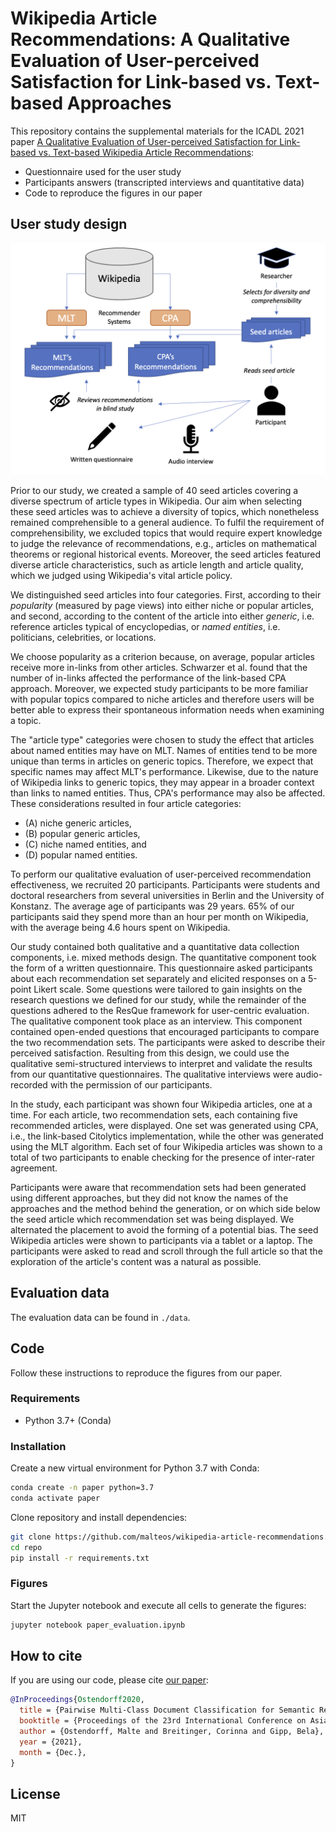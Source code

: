 # Wikipedia Article Recommendations: A Qualitative Evaluation of User-perceived Satisfaction for Link-based vs. Text-based Approaches

This repository contains the supplemental materials for the ICADL 2021 paper [A Qualitative Evaluation of User-perceived Satisfaction for Link-based vs. Text-based Wikipedia Article Recommendations](#arxiv):
- Questionnaire used for the user study
- Participants answers (transcripted interviews and quantitative data)
- Code to reproduce the figures in our paper

## User study design

![Wikipedia Relations](https://github.com/malteos/wikipedia-article-recommendations/raw/main/study-design.png)

Prior to our study, we created a sample of 40 seed articles covering a diverse spectrum of article types in Wikipedia.
Our aim when selecting these seed articles was to achieve a diversity of topics, which nonetheless remained comprehensible to a general audience.
To fulfil the requirement of comprehensibility, we excluded topics that would require expert knowledge to judge the relevance of recommendations, e.g., articles on mathematical theorems or regional historical events.
Moreover, the seed articles featured diverse article characteristics, such as article length and article quality, which we judged using Wikipedia's vital article policy.

We distinguished seed articles into four categories.
First, according to their *popularity* (measured by page views) into either niche or popular articles, and second, according to the content of the article into either *generic*, i.e. reference articles typical of encyclopedias, or *named entities*, i.e. politicians, celebrities, or locations.

We choose popularity as a criterion because, on average, popular articles receive more in-links from other articles.
Schwarzer et al. found that the number of in-links affected the performance of the link-based CPA approach.
Moreover, we expected study participants to be more familiar with popular topics compared to niche articles and therefore users will be better able to express their spontaneous information needs when examining a topic.

The "article type" categories were chosen to study the effect that articles about named entities may have on MLT.
Names of entities tend to be more unique than terms in articles on generic topics. Therefore, we expect that specific names may affect MLT's performance.
Likewise, due to the nature of Wikipedia links to generic topics, they may appear in a broader context than links to named entities.
Thus, CPA's performance may also be affected.
These considerations resulted in four article categories:

- (A) niche generic articles,
- (B) popular generic articles,
- (C) niche named entities, and
- (D) popular named entities.

To perform our qualitative evaluation of user-perceived recommendation effectiveness, we recruited 20 participants.
Participants were students and doctoral researchers from several universities in Berlin and the University of Konstanz.
The average age of participants was 29 years.
65% of our participants said they spend more than an hour per month on Wikipedia, with the average being 4.6 hours spent on Wikipedia.

Our study contained both qualitative and a quantitative data collection components, i.e. mixed methods design. The quantitative component took the form of a written questionnaire.
This questionnaire asked participants about each recommendation set separately and elicited responses on a 5-point Likert scale.
Some questions were tailored to gain insights on the research questions we defined for our study, while the remainder of the questions adhered to the ResQue framework for user-centric evaluation.
The qualitative component took place as an interview.
This component contained open-ended questions that encouraged participants to compare the two recommendation sets.
The participants were asked to describe their perceived satisfaction.
Resulting from this design, we could use the qualitative semi-structured interviews to interpret and validate the results from our quantitative questionnaires.
The qualitative interviews were audio-recorded with the permission of our participants.

In the study, each participant was shown four Wikipedia articles, one at a time.
For each article, two recommendation sets, each containing five recommended articles, were displayed.
One set was generated using CPA, i.e., the link-based Citolytics implementation, while the other was generated using the MLT algorithm.
Each set of four Wikipedia articles was shown to a total of two participants to enable checking for the presence of inter-rater agreement.

Participants were aware that recommendation sets had been generated using different approaches, but they did not know the names of the approaches and the method behind the generation, or on which side below the seed article which recommendation set was being displayed. We alternated the placement to avoid the forming of a potential bias.
The seed Wikipedia articles were shown to participants via a tablet or a laptop.
The participants were asked to read and scroll through the full article so that the exploration of the article's content was a natural as possible.

## Evaluation data

The evaluation data can be found in `./data`.

## Code

Follow these instructions to reproduce the figures from our paper.

### Requirements

- Python 3.7+ (Conda)

### Installation

Create a new virtual environment for Python 3.7 with Conda:

```bash
conda create -n paper python=3.7
conda activate paper
```

Clone repository and install dependencies:

```bash
git clone https://github.com/malteos/wikipedia-article-recommendations.git repo
cd repo
pip install -r requirements.txt
```

### Figures

Start the Jupyter notebook and execute all cells to generate the figures:

```bash
jupyter notebook paper_evaluation.ipynb
```

## How to cite

If you are using our code, please cite [our paper](#TODO):

```bibtex
@InProceedings{Ostendorff2020,
  title = {Pairwise Multi-Class Document Classification for Semantic Relations between Wikipedia Articles},
  booktitle = {Proceedings of the 23rd International Conference on Asia-Pacific Digital Libraries (ICADL 2021)},
  author = {Ostendorff, Malte and Breitinger, Corinna and Gipp, Bela},
  year = {2021},
  month = {Dec.},
}
```


## License

MIT
